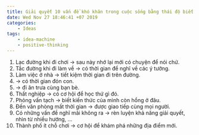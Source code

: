 ```yaml
---
title: Giải quyết 10 vấn đề khó khăn trong cuộc sống bằng thái độ biết ơn
date: Wed Nov 27 18:46:41 +07 2019
categories:
    - Ideas
tags:
    - idea-machine
    - positive-thinking
---
```

1. Lạc đường khi đi chơi -> sau này nhớ lại mới có chuyện để nói chứ.
2. Tắc đường khi đi làm về -> có thời gian để nghĩ về các ý tưởng.
3. Làm việc ở nhà -> tiết kiệm thời gian đi trên đường.
4. -> có thời gian đón con.
5. -> đi ăn trưa cùng bạn bè.
6. Thất nghiệp -> có cơ hội để học thứ gì đó.
7. Phỏng vấn tạch -> biết kiến thức của mình còn hổng ở đâu.
8. Đến văn phòng mất thời gian -> được giao tiếp cùng mọi người.
9. Có những vấn đề nghĩ mãi không ra -> rèn luyện khả năng giải quyết, nhìn từ nhiều hướng, ...
10. Thành phố ít chỗ chơi -> cơ hội để khám phá những địa điểm mới.
